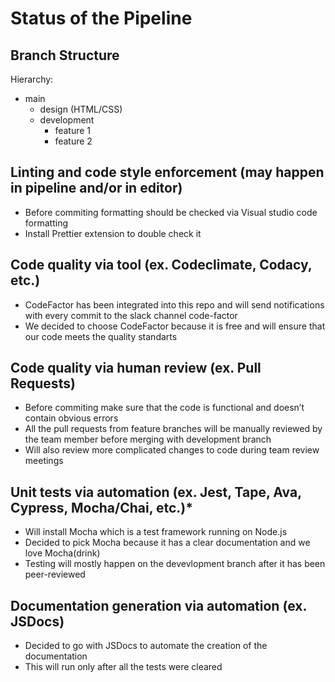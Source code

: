 # Status of the Pipeline

## Branch Structure
Hierarchy:
- main
    - design (HTML/CSS)
    - development
        - feature 1
        - feature 2

## Linting and code style enforcement (may happen in pipeline and/or in editor)
- Before commiting formatting should be checked via Visual studio code formatting
- Install Prettier extension to double check it

## Code quality via tool  (ex. Codeclimate, Codacy, etc.)
- CodeFactor has been integrated into this repo and will send notifications with every commit to the slack channel code-factor
- We decided to choose CodeFactor because it is free and will ensure that our code meets the quality standarts

## Code quality via human review (ex. Pull Requests)
- Before commiting make sure that the code is functional and doesn’t contain obvious errors
- All the pull requests from feature branches will be manually reviewed by the team member before merging with development branch 
- Will also review more complicated changes to code during team review meetings


## Unit tests via automation (ex. Jest, Tape, Ava, Cypress, Mocha/Chai, etc.)*
- Will install Mocha which is a test framework running on Node.js
- Decided to pick Mocha because it has a clear documentation and we love Mocha(drink)
- Testing will mostly happen on the devevlopment branch after it has been peer-reviewed

## Documentation generation via automation (ex. JSDocs)
- Decided to go with JSDocs to automate the creation of the documentation
- This will run only after all the tests were cleared

